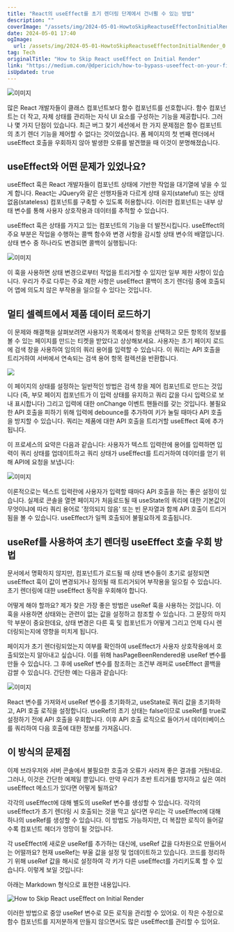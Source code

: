 ```yaml
---
title: "React의 useEffect를 초기 렌더링 단계에서 건너뛸 수 있는 방법"
description: ""
coverImage: "/assets/img/2024-05-01-HowtoSkipReactuseEffectonInitialRender_0.png"
date: 2024-05-01 17:40
ogImage:
  url: /assets/img/2024-05-01-HowtoSkipReactuseEffectonInitialRender_0.png
tag: Tech
originalTitle: "How to Skip React useEffect on Initial Render"
link: "https://medium.com/@dpericich/how-to-bypass-useeffect-on-your-first-page-render-c31b7ba112a7"
isUpdated: true
---
```


![이미지](/assets/img/2024-05-01-HowtoSkipReactuseEffectonInitialRender_0.png)

많은 React 개발자들이 클래스 컴포넌트보다 함수 컴포넌트를 선호합니다. 함수 컴포넌트는 더 작고, 자체 상태를 관리하는 자식 UI 요소를 구성하는 기능을 제공합니다. 그러나 몇 가지 단점이 있습니다. 최근 버그 찾기 세션에서 한 가지 문제점은 함수 컴포넌트의 초기 렌더 기능을 제어할 수 없다는 것이었습니다. 폼 페이지의 첫 번째 렌더에서 useEffect 호출을 우회하지 않아 발생한 오류를 발견했을 때 이것이 분명해졌습니다.

## useEffect와 어떤 문제가 있었나요?

useEffect 훅은 React 개발자들이 컴포넌트 상태에 기반한 작업을 대기열에 넣을 수 있게 합니다. React는 JQuery와 같은 선행자들과 다르게 상태 유지(stateful) 또는 상태 없음(stateless) 컴포넌트를 구축할 수 있도록 허용합니다. 이러한 컴포넌트는 내부 상태 변수를 통해 사용자 상호작용과 데이터를 추적할 수 있습니다.

<!-- seedividend - 사각형 -->

<ins class="adsbygoogle"
     style="display:block"
     data-ad-client="ca-pub-4877378276818686"
     data-ad-slot="1898504329"
     data-ad-format="auto"
     data-full-width-responsive="true"></ins>

<script>
     (adsbygoogle = window.adsbygoogle || []).push({});
</script>

useEffect 훅은 상태를 가지고 있는 컴포넌트의 기능을 더 발전시킵니다. useEffect의 주요 부분은 작업을 수행하는 콜백 함수와 변경 사항을 감시할 상태 변수의 배열입니다. 상태 변수 중 하나라도 변경되면 콜백이 실행됩니다:

![이미지](/assets/img/2024-05-01-HowtoSkipReactuseEffectonInitialRender_1.png)

이 훅을 사용하면 상태 변경으로부터 작업을 트리거할 수 있지만 일부 제한 사항이 있습니다. 우리가 주로 다루는 주요 제한 사항은 useEffect 콜백이 초기 렌더링 중에 호출되어 앱에 의도치 않은 부작용을 일으킬 수 있다는 것입니다.

## 멀티 셀렉트에서 제품 데이터 로드하기

<!-- seedividend - 사각형 -->

<ins class="adsbygoogle"
     style="display:block"
     data-ad-client="ca-pub-4877378276818686"
     data-ad-slot="1898504329"
     data-ad-format="auto"
     data-full-width-responsive="true"></ins>

<script>
     (adsbygoogle = window.adsbygoogle || []).push({});
</script>

이 문제와 해결책을 살펴보려면 사용자가 목록에서 항목을 선택하고 모든 항목의 정보를 볼 수 있는 페이지를 만드는 티켓을 받았다고 상상해보세요. 사용자는 초기 페이지 로드에 검색 창을 사용하여 임의의 쿼리 용어를 입력할 수 있습니다. 이 쿼리는 API 호출을 트리거하여 서버에서 연속되는 검색 용어 항목 컬렉션을 반환합니다.

<img src="/assets/img/2024-05-01-HowtoSkipReactuseEffectonInitialRender_2.png" />

이 페이지의 상태를 설정하는 일반적인 방법은 검색 창을 제어 컴포넌트로 만드는 것입니다 (즉, 부모 페이지 컴포넌트가 이 입력 상태를 유지하고 쿼리 값을 다시 입력으로 보내 표시합니다) 그리고 입력에 대한 onChange 이벤트 핸들러를 갖는 것입니다. 불필요한 API 호출을 피하기 위해 입력에 debounce를 추가하여 키가 눌릴 때마다 API 호출을 방지할 수 있습니다. 쿼리는 제품에 대한 API 호출을 트리거할 useEffect 훅에 추가됩니다.

이 프로세스의 요약은 다음과 같습니다: 사용자가 텍스트 입력란에 용어를 입력하면 입력이 쿼리 상태를 업데이트하고 쿼리 상태가 useEffect를 트리거하여 데이터를 얻기 위해 API에 요청을 보냅니다:

<!-- seedividend - 사각형 -->

<ins class="adsbygoogle"
     style="display:block"
     data-ad-client="ca-pub-4877378276818686"
     data-ad-slot="1898504329"
     data-ad-format="auto"
     data-full-width-responsive="true"></ins>

<script>
     (adsbygoogle = window.adsbygoogle || []).push({});
</script>

![이미지](/assets/img/2024-05-01-HowtoSkipReactuseEffectonInitialRender_3.png)

이론적으로는 텍스트 입력란에 사용자가 입력할 때마다 API 호출을 하는 좋은 설정이 있습니다. 실제로 콘솔을 열면 페이지가 처음로드될 때 useState의 쿼리에 대한 기본값이 무엇이냐에 따라 쿼리 용어로 '정의되지 않음' 또는 빈 문자열과 함께 API 호출이 트리거됨을 볼 수 있습니다. useEffect가 일찍 호출되어 불필요하게 호출됩니다.

## useRef를 사용하여 초기 렌더링 useEffect 호출 우회 방법

문서에서 명확하지 않지만, 컴포넌트가 로드될 때 상태 변수들이 초기로 설정되면 useEffect 훅이 값이 변경되거나 정의될 때 트리거되어 부작용을 일으킬 수 있습니다. 초기 렌더링에 대한 useEffect 동작을 우회해야 합니다.

<!-- seedividend - 사각형 -->

<ins class="adsbygoogle"
     style="display:block"
     data-ad-client="ca-pub-4877378276818686"
     data-ad-slot="1898504329"
     data-ad-format="auto"
     data-full-width-responsive="true"></ins>

<script>
     (adsbygoogle = window.adsbygoogle || []).push({});
</script>

어떻게 해야 할까요? 제가 찾은 가장 좋은 방법은 useRef 훅을 사용하는 것입니다. 이 훅을 사용하면 상태와는 관련이 없는 값을 설정하고 참조할 수 있습니다. 그 문장의 마지막 부분이 중요한데요, 상태 변경은 다른 훅 및 컴포넌트가 어떻게 그리고 언제 다시 렌더링되는지에 영향을 미치게 됩니다.

페이지가 초기 렌더링되었는지 여부를 확인하여 useEffect가 사용자 상호작용에서 호출되었는지 알아내고 싶습니다. 이를 위해 hasPageBeenRendered용 useRef 변수를 만들 수 있습니다. 그 후에 useRef 변수를 참조하는 조건부 래퍼로 useEffect 콜백을 감쌀 수 있습니다. 간단한 예는 다음과 같습니다:

![이미지](/assets/img/2024-05-01-HowtoSkipReactuseEffectonInitialRender_4.png)

React 변수를 가져와서 useRef 변수를 초기화하고, useState로 쿼리 값을 초기화하고, API 호출 로직을 설정합니다. useRef의 초기 상태는 false이므로 useRef를 true로 설정하기 전에 API 호출을 우회합니다. 이후 API 호출 로직으로 들어가서 데이터베이스를 쿼리하여 다음 호출에 대한 정보를 가져옵니다.

<!-- seedividend - 사각형 -->

<ins class="adsbygoogle"
     style="display:block"
     data-ad-client="ca-pub-4877378276818686"
     data-ad-slot="1898504329"
     data-ad-format="auto"
     data-full-width-responsive="true"></ins>

<script>
     (adsbygoogle = window.adsbygoogle || []).push({});
</script>

## 이 방식의 문제점

이제 브라우저와 서버 콘솔에서 불필요한 호출과 오류가 사라져 좋은 결과를 거뒀네요. 그러나, 이것은 간단한 예제일 뿐입니다. 만약 우리가 초반 트리거를 방지하고 싶은 여러 useEffect 메소드가 있다면 어떻게 될까요?

각각의 useEffect에 대해 별도의 useRef 변수를 생성할 수 있습니다. 각각의 useEffect가 초기 렌더링 시 호출되는 것을 막고 싶다면 우리는 각 useEffect에 대해 하나의 useRef를 생성할 수 있습니다. 이 방법도 가능하지만, 더 복잡한 로직이 들어갈수록 컴포넌트 헤더가 엉망이 될 것입니다.

각 useEffect에 새로운 useRef를 추가하는 대신에, useRef 값을 다차원으로 만들어서는 어떨까요? 현재 useRef는 부울 값을 설정 및 업데이트하고 있습니다. 코드를 정리하기 위해 useRef 값을 해시로 설정하여 각 키가 다른 useEffect를 가리키도록 할 수 있습니다. 이렇게 보일 것입니다:

<!-- seedividend - 사각형 -->

<ins class="adsbygoogle"
     style="display:block"
     data-ad-client="ca-pub-4877378276818686"
     data-ad-slot="1898504329"
     data-ad-format="auto"
     data-full-width-responsive="true"></ins>

<script>
     (adsbygoogle = window.adsbygoogle || []).push({});
</script>

아래는 Markdown 형식으로 표현한 내용입니다.

![How to Skip React useEffect on Initial Render](/assets/img/2024-05-01-HowtoSkipReactuseEffectonInitialRender_5.png)

이러한 방법으로 중앙 useRef 변수로 모든 로직을 관리할 수 있어요. 이 작은 수정으로 함수 컴포넌트를 지저분하게 만들지 않으면서도 많은 useEffect를 관리할 수 있어요.
